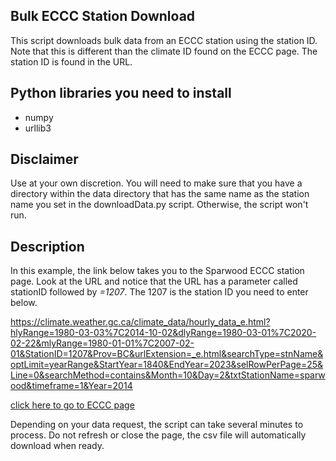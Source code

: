 ## Bulk ECCC Station Download
This script downloads bulk data from an ECCC station using the station ID. Note that this is different than the climate ID found on the ECCC page. The station ID is found in the URL.

## Python libraries you need to install
- numpy
- urllib3

## Disclaimer
Use at your own discretion. You will need to make sure that you have a directory within the data directory that has the same name as the station name you set in the downloadData.py script. Otherwise, the script won't run.

## Description
In this example, the link below takes you to the Sparwood ECCC station page. Look at the URL and notice that the URL has a parameter called stationID followed by <i>=1207</i>. The 1207 is the station ID you need to enter below.

https://climate.weather.gc.ca/climate_data/hourly_data_e.html?hlyRange=1980-03-03%7C2014-10-02&dlyRange=1980-03-01%7C2020-02-22&mlyRange=1980-01-01%7C2007-02-01&StationID=1207&Prov=BC&urlExtension=_e.html&searchType=stnName&optLimit=yearRange&StartYear=1840&EndYear=2023&selRowPerPage=25&Line=0&searchMethod=contains&Month=10&Day=2&txtStationName=sparwood&timeframe=1&Year=2014

[click here to go to ECCC page](https://climate.weather.gc.ca/climate_data/hourly_data_e.html?hlyRange=1980-03-03%7C2014-10-02&dlyRange=1980-03-01%7C2020-02-22&mlyRange=1980-01-01%7C2007-02-01&StationID=1207&Prov=BC&urlExtension=_e.html&searchType=stnName&optLimit=yearRange&StartYear=1840&EndYear=2023&selRowPerPage=25&Line=0&searchMethod=contains&Month=10&Day=2&txtStationName=sparwood&timeframe=1&Year=2014)

Depending on your data request, the script can take several minutes to process. Do not refresh or close the page, the csv file will automatically download when ready.